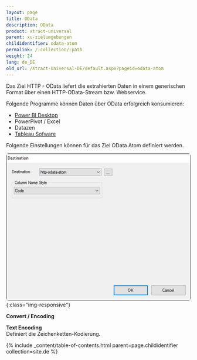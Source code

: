 ```yaml
---
layout: page
title: OData
description: OData
product: xtract-universal
parent: xu-zielumgebungen
childidentifier: odata-atom
permalink: /:collection/:path
weight: 24
lang: de_DE
old_url: /Xtract-Universal-DE/default.aspx?pageid=odata-atom
---
```


Das Ziel HTTP - OData  liefert die extrahierten Daten in einem generischen Format über einen HTTP-OData-Stream bzw. Webservice. 

Folgende Programme können Daten über OData erfolgreich konsumieren: <br>
- [Power BI Desktop](./power_bi_desktop)  
- PowerPivot / Excel
- Datazen
- [Tableau Sofware](./tableau) 

Folgende Einstellungen können für das Ziel OData Atom definiert werden.

![Odata-Atom-Destination-Details](/img/content/Odata-Atom-Destination-Details.jpg){:class="img-responsive"}

**Convert / Encoding**

**Text Encoding** <br>
Definiert die Zeichenketten-Kodierung.


{% include _content/table-of-contents.html parent=page.childidentifier collection=site.de %}